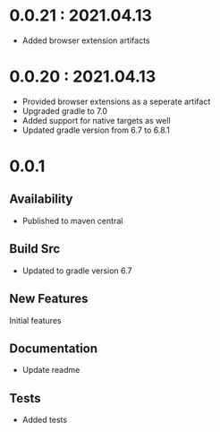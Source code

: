 # 0.0.21 : 2021.04.13
- Added browser extension artifacts

# 0.0.20 : 2021.04.13

- Provided browser extensions as a seperate artifact
- Upgraded gradle to 7.0
- Added support for native targets as well
- Updated gradle version from 6.7 to 6.8.1

# 0.0.1

## Availability

- Published to maven central

## Build Src

- Updated to gradle version 6.7

## New Features

Initial features

## Documentation

- Update readme

## Tests

- Added tests